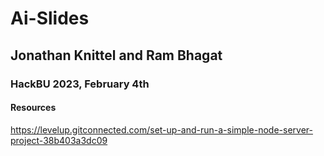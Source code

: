 # Ai-Slides
## Jonathan Knittel and Ram Bhagat
### HackBU 2023, February 4th

#### Resources
https://levelup.gitconnected.com/set-up-and-run-a-simple-node-server-project-38b403a3dc09